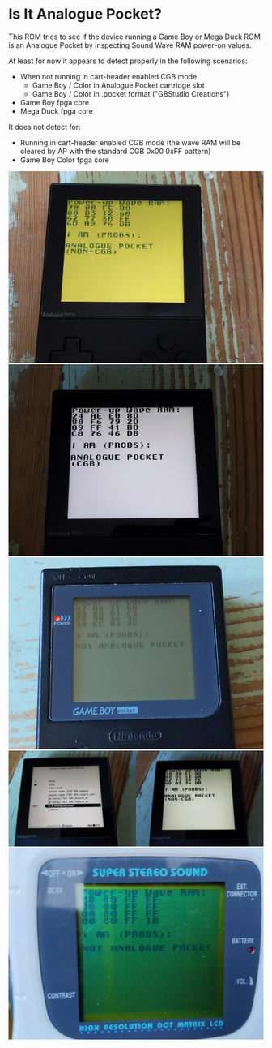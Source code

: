 
# Is It Analogue Pocket?

This ROM tries to see if the device running a Game Boy or Mega Duck ROM is an Analogue Pocket by inspecting Sound Wave RAM power-on values.

At least for now it appears to detect properly in the following scenarios:
* When not running in cart-header enabled CGB mode
  * Game Boy / Color in Analogue Pocket cartridge slot
  * Game Boy / Color in .pocket format ("GBStudio Creations")
* Game Boy fpga core
* Mega Duck fpga core 

It does not detect for:
* Running in cart-header enabled CGB mode (the wave RAM will be cleared by AP with the standard CGB 0x00 0xFF pattern)
* Game Boy Color fpga core


![FPGA GB](/info/is_it_ap_fpga_gb.jpg)
![FPGA GBC](/info/is_it_ap_fpga_gbc.jpg)
![Real MGB GBC](/info/is_it_ap_real_gbpocket.jpg)
![FPGA MEGADUCK](/info/is_it_ap_fpga_megaduck.jpg)
![Real MEGADUCK](/info/is_it_ap_real_megaduck.jpg)

